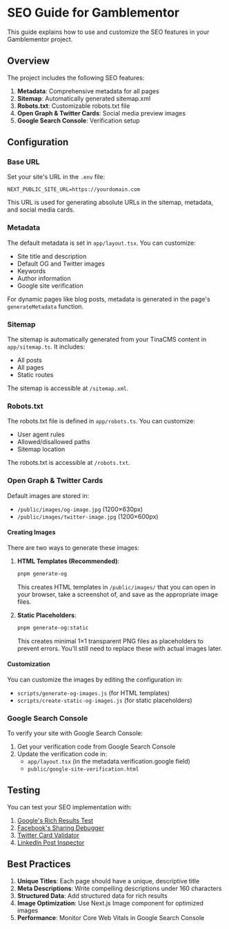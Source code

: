 # SEO Guide for Gamblementor

This guide explains how to use and customize the SEO features in your Gamblementor project.

## Overview

The project includes the following SEO features:

1. **Metadata**: Comprehensive metadata for all pages
2. **Sitemap**: Automatically generated sitemap.xml
3. **Robots.txt**: Customizable robots.txt file
4. **Open Graph & Twitter Cards**: Social media preview images
5. **Google Search Console**: Verification setup

## Configuration

### Base URL

Set your site's URL in the `.env` file:

```
NEXT_PUBLIC_SITE_URL=https://yourdomain.com
```

This URL is used for generating absolute URLs in the sitemap, metadata, and social media cards.

### Metadata

The default metadata is set in `app/layout.tsx`. You can customize:

- Site title and description
- Default OG and Twitter images
- Keywords
- Author information
- Google site verification

For dynamic pages like blog posts, metadata is generated in the page's `generateMetadata` function.

### Sitemap

The sitemap is automatically generated from your TinaCMS content in `app/sitemap.ts`. It includes:

- All posts
- All pages
- Static routes

The sitemap is accessible at `/sitemap.xml`.

### Robots.txt

The robots.txt file is defined in `app/robots.ts`. You can customize:

- User agent rules
- Allowed/disallowed paths
- Sitemap location

The robots.txt is accessible at `/robots.txt`.

### Open Graph & Twitter Cards

Default images are stored in:
- `/public/images/og-image.jpg` (1200×630px)
- `/public/images/twitter-image.jpg` (1200×600px)

#### Creating Images

There are two ways to generate these images:

1. **HTML Templates (Recommended)**:
   ```bash
   pnpm generate-og
   ```
   This creates HTML templates in `/public/images/` that you can open in your browser, take a screenshot of, and save as the appropriate image files.

2. **Static Placeholders**:
   ```bash
   pnpm generate-og:static
   ```
   This creates minimal 1×1 transparent PNG files as placeholders to prevent errors. You'll still need to replace these with actual images later.

#### Customization

You can customize the images by editing the configuration in:
- `scripts/generate-og-images.js` (for HTML templates)
- `scripts/create-static-og-images.js` (for static placeholders)

### Google Search Console

To verify your site with Google Search Console:

1. Get your verification code from Google Search Console
2. Update the verification code in:
   - `app/layout.tsx` (in the metadata.verification.google field)
   - `public/google-site-verification.html`

## Testing

You can test your SEO implementation with:

1. [Google's Rich Results Test](https://search.google.com/test/rich-results)
2. [Facebook's Sharing Debugger](https://developers.facebook.com/tools/debug/)
3. [Twitter Card Validator](https://cards-dev.twitter.com/validator)
4. [LinkedIn Post Inspector](https://www.linkedin.com/post-inspector/)

## Best Practices

1. **Unique Titles**: Each page should have a unique, descriptive title
2. **Meta Descriptions**: Write compelling descriptions under 160 characters
3. **Structured Data**: Add structured data for rich results
4. **Image Optimization**: Use Next.js Image component for optimized images
5. **Performance**: Monitor Core Web Vitals in Google Search Console 
